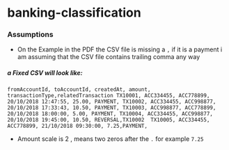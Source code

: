 # banking-classification


### Assumptions

* On the Example in the PDF the CSV file is missing a `,` if it is a payment i am assuming that the CSV file contains trailing comma any way


##### a Fixed CSV will look like:

``
fromAccountId, toAccountId, createdAt, amount, transactionType,relatedTransaction
TX10001, ACC334455, ACC778899, 20/10/2018 12:47:55, 25.00, PAYMENT,
TX10002, ACC334455, ACC998877, 20/10/2018 17:33:43, 10.50, PAYMENT,
TX10003, ACC998877, ACC778899, 20/10/2018 18:00:00, 5.00, PAYMENT,
TX10004, ACC334455, ACC998877, 20/10/2018 19:45:00, 10.50, REVERSAL,TX10002 
TX10005, ACC334455, ACC778899, 21/10/2018 09:30:00, 7.25,PAYMENT,
`` 

* Amount scale is 2 , means two zeros after the `.` for example `7.25`